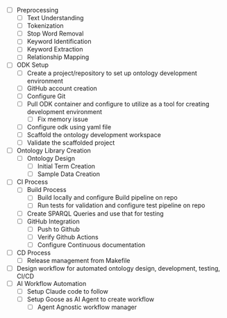 - [ ] Preprocessing
	- [ ] Text Understanding
	- [ ] Tokenization
	- [ ] Stop Word Removal
	- [ ] Keyword Identification
	- [ ] Keyword Extraction
	- [ ] Relationship Mapping
- [ ] ODK Setup
	- [ ] Create a project/repository to set up ontology development environment
	- [ ] GitHub account creation
	- [ ] Configure Git
	- [ ] Pull ODK container and configure to utilize as a tool for creating development environment
		- [ ] Fix memory issue
	- [ ] Configure odk using yaml file
	- [ ] Scaffold the ontology development workspace
	- [ ] Validate the scaffolded project
- [ ] Ontology Library Creation
	- [ ] Ontology Design
		- [ ] Initial Term Creation
		- [ ] Sample Data Creation
- [ ] CI Process
	- [ ] Build Process
		- [ ] Build locally and configure Build pipeline on repo
		- [ ] Run tests for validation and configure test pipeline on repo
	- [ ] Create SPARQL Queries and use that for testing
	- [ ] GitHub Integration
		- [ ] Push to Github
		- [ ] Verify Github Actions
		- [ ] Configure Continuous documentation
- [ ] CD Process
	- [ ] Release management from Makefile
- [ ] Design workflow for automated ontology design, development, testing, CI/CD
- [ ] AI Workflow Automation
	- [ ] Setup Claude code to follow 
	- [ ] Setup Goose as AI Agent to create workflow
		- [ ] Agent Agnostic workflow manager